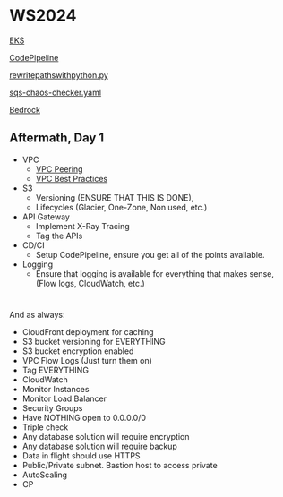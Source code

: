 # WS2024

[EKS](EKS/helper.md)

[CodePipeline](CodePipeline/helper.md)

[rewritepathswithpython.py](Lambda@Edge/rewritepathswithpython.py)

[sqs-chaos-checker.yaml](build-sqs.yaml)

[Bedrock](AI-ML/bedrock.md)

## Aftermath, Day 1
- VPC
    - [VPC Peering](VPC/peering.md)
    - [VPC Best Practices](VPC/bestpractice.md)
- S3
    - Versioning (ENSURE THAT THIS IS DONE),
    - Lifecycles (Glacier, One-Zone, Non used, etc.)
- API Gateway
    - Implement X-Ray Tracing
    - Tag the APIs
- CD/CI
    - Setup CodePipeline, ensure you get all of the points available.
- Logging
    - Ensure that logging is available for everything that makes sense, (Flow logs, CloudWatch, etc.)
#

And as always:
- CloudFront deployment for caching
- S3 bucket versioning for EVERYTHING
- S3 bucket encryption enabled
- VPC Flow Logs (Just turn them on)
- Tag EVERYTHING
- CloudWatch
- Monitor Instances
- Monitor Load Balancer
- Security Groups
- Have NOTHING open to 0.0.0.0/0
- Triple check
- Any database solution will require encryption
- Any database solution will require backup
- Data in flight should use HTTPS
- Public/Private subnet. Bastion host to access private
- AutoScaling
- CP
